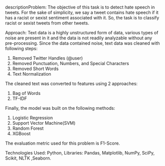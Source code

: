 descriptionProblem:
The objective of this task is to detect hate speech in tweets. For the sake of simplicity, we say a tweet contains hate speech if it has a racist or sexist sentiment associated with it. So, the task is to classify racist or sexist tweets from other tweets.

Approach:
Text data is a highly unstructured form of data, various types of noise are present in it and the data is not readily analyzable without any pre-processing. 
Since the data contained noise, text data was cleaned with following steps:
1. Removed Twitter Handles (@user)
2. Removed Punctuation, Numbers, and Special Characters
3. Removed Short Words
4. Text Normalization

The cleaned text was converted to features using 2 approaches:
1. Bag of Words
2. TF-IDF

Finally, the model was built on the following methods:
1. Logistic Regression
2. Support Vector Machine(SVM)
3. Random Forest
4. XGBoost

The evaluation metric used for this problem is F1-Score.

Technologies Used: 
Python, Libraries: Pandas, Matplotlib, NumPy, SciPy, Scikit, NLTK ,Seaborn.
